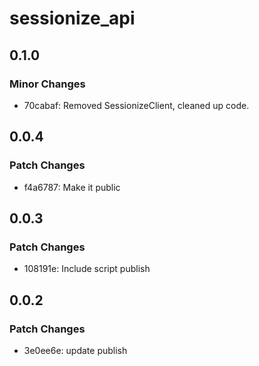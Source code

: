 # sessionize_api

## 0.1.0

### Minor Changes

- 70cabaf: Removed SessionizeClient, cleaned up code.

## 0.0.4

### Patch Changes

- f4a6787: Make it public

## 0.0.3

### Patch Changes

- 108191e: Include script publish

## 0.0.2

### Patch Changes

- 3e0ee6e: update publish
